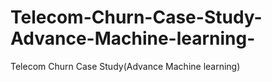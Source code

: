 # Telecom-Churn-Case-Study-Advance-Machine-learning-
Telecom Churn Case Study(Advance Machine learning)
